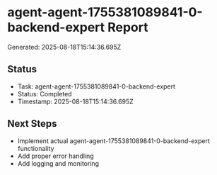 # agent-agent-1755381089841-0-backend-expert Report

Generated: 2025-08-18T15:14:36.695Z

## Status
- Task: agent-agent-1755381089841-0-backend-expert
- Status: Completed
- Timestamp: 2025-08-18T15:14:36.695Z

## Next Steps
- Implement actual agent-agent-1755381089841-0-backend-expert functionality
- Add proper error handling
- Add logging and monitoring

